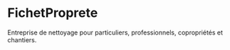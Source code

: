# FichetProprete
Entreprise de nettoyage pour particuliers, professionnels, copropriétés et chantiers.

